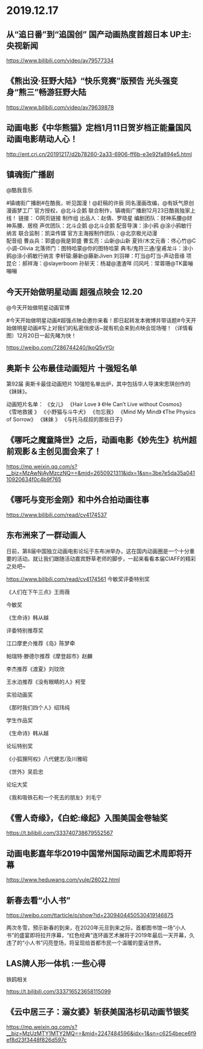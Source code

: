 # 2019.12.17

## 从“追日番”到“追国创” 国产动画热度首超日本 UP主: 央视新闻

https://www.bilibili.com/video/av79577334


## 《熊出没·狂野大陆》“快乐竞赛”版预告 光头强变身“熊三”畅游狂野大陆

https://www.bilibili.com/video/av79639878



##  动画电影《中华熊猫》定档1月11日贺岁档正能量国风动画电影萌动人心！

http://ent.cri.cn/20191217/d2b78260-2a33-6906-ff6b-e3e92fa894e5.html


## 镇魂街广播剧

@酷我音乐                            

#镇魂街广播剧#在酷我，听见国漫！@赶稿的许辰 同名漫画改编，@有妖气原创漫画梦工厂 官方授权，@北斗企鹅  联合制作，镇魂街广播剧12月23日酷我独家上线！ 链接： O网页链接
制作组
出品人：赵倩、罗晓星
编剧团队：财神系腰@财神系腰、居桡
声优团队：北斗企鹅 @北斗企鹅
配音导演：涂小鸦 @涂小鸦敏行纳言
联合监制：凯柒传媒
官方主海报制作团队：@北京极光动漫  
配音组
曹焱兵：郭盛@我是郭盛
曹玄亮：山新@山新
夏铃/木文元香：佟心竹@C小调-Olivia
北落师门：图特哈蒙@你的图特哈蒙
典韦/鬼符三通/皇甫龙斗：涂小鸦@涂小鸦敏行纳言
李轩辕:藤新@藤新Jiven
刘羽禅：叮当@叮当-声动音缘
项昆仑：郝祥海：@slayerboom
孙斩天：杨凝@渣渣咩
闫风吒：常蓉珊@TK菌嘣嘣嘣


## 今天开始做明星动画 超强点映会 12.20

@今天开始做明星动画官博                            

#今天开始做明星动画#超强点映会邀你来看！即日起转发本微博并带话题#今天开始做明星动画#写上对我们的私密俏皮话~就有机会来到点映会现场喔！（详情看图）12月20日一起先睹为快！

https://weibo.com/7286744240/IkoQ5vYGr


## 奥斯卡 公布最佳动画短片 十强短名单

第92届 奥斯卡最佳动画短片 10强短名单出炉，其中包括华人导演宋思琪创作的《妹妹》。

动画短片名单：
《女儿》
《Hair Love 》
《He Can’t Live without Cosmos》
《雪地救援 》
《小野猫与斗牛犬》
《勿忘我》
《Mind My Mind》
《The Physics of Sorrow》
《妹妹 》
《与托马叔叔的那些日子》
## 《哪吒之魔童降世》之后，动画电影《妙先生》杭州超前观影＆主创见面会来了！

https://mp.weixin.qq.com/s?__biz=MzAwNjAyMzczNQ==&mid=2650921311&idx=1&sn=3be7e5da35a04110920634f0c4b9f765
## 《哪吒与变形金刚》和中外合拍动画往事

https://www.bilibili.com/read/cv4174537


## 东布洲来了一群动画人

日前，第8届中国独立动画电影论坛于东布洲举办，这在国内动画圈是一个十分重要的活动。就让我们跟随活动嘉宾野草老师的脚步，一起来看看本届CIAFF的精彩之处吧~

https://www.bilibili.com/read/cv4174561
今敏奖评委特别奖

《人们在下午三点》王雨薇

今敏奖

《生命诗》韩从越

评委特别推荐奖

江口摩吏介推荐《岛》陈梦牵

帕瑞特·滕德尔推荐《摩登超市》赵麟

李杰推荐《渡夏》刘玟欣

王水泊推荐《没有眼睛的人》柯莹

实验动画奖

《那时我们四个人》绍玮纯

学生作品奖

《生命诗》韩从越

论坛特别奖

《小狐狸阿权》八代健志/及川雅昭

《世外》吴启忠

论坛大奖

《我和吸铁石和一个死去的朋友》刘毛宁


## 《雪人奇缘》，《白蛇:缘起》入围美国金卷轴奖

https://t.bilibili.com/333740738679552567





## 动画电影嘉年华2019中国常州国际动画艺术周即将开幕

https://www.heduwang.com/yule/26022.html
## 新春去看“小人书”

https://weibo.com/ttarticle/p/show?id=2309404450530419146875

两次冬雪，预示新春的到来，在2020年元旦到来之际，首都图书馆一场“小人书”的盛宴即将拉开序幕，“红色经典”连环画艺术展将于2019年最后一天开幕，久违了的“小人书”闪亮登场，将呈现给首都市民一个温暖的童话世界。


## LAS牌人形一体机 :一些心得

铁鸥相关

https://t.bilibili.com/333716523658115099
## 《云中居三子：溺女婆》斩获美国洛杉矶动画节银奖

https://mp.weixin.qq.com/s?__biz=MzUzMTY1MTY2MQ==&mid=2247484596&idx=1&sn=c6254bece6f9ef8d23f3448f826d597c 